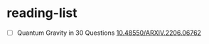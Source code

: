 # reading-list

- [ ] Quantum Gravity in 30 Questions [10.48550/ARXIV.2206.06762](https://arxiv.org/abs/2206.06762)
